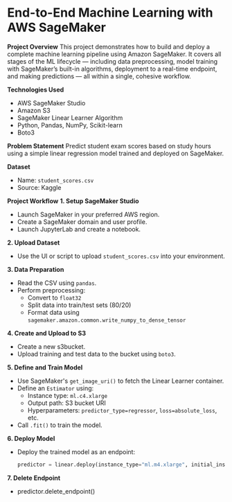 # End-to-End Machine Learning with AWS SageMaker

**Project Overview**
This project demonstrates how to build and deploy a complete machine learning pipeline using Amazon SageMaker. It covers all stages of the ML lifecycle — including data preprocessing, model training with SageMaker’s built-in algorithms, deployment to a real-time endpoint, and making predictions — all within a single, cohesive workflow.

**Technologies Used**
- AWS SageMaker Studio
- Amazon S3
- SageMaker Linear Learner Algorithm
- Python, Pandas, NumPy, Scikit-learn
- Boto3

**Problem Statement**
Predict student exam scores based on study hours using a simple linear regression model trained and deployed on SageMaker.

**Dataset**
- Name: `student_scores.csv`
- Source: Kaggle

**Project Workflow**
**1. Setup SageMaker Studio**
- Launch SageMaker in your preferred AWS region.
- Create a SageMaker domain and user profile.
- Launch JupyterLab and create a notebook.

**2. Upload Dataset**
- Use the UI or script to upload `student_scores.csv` into your environment.

**3. Data Preparation**
- Read the CSV using `pandas`.
- Perform preprocessing:
  - Convert to `float32`
  - Split data into train/test sets (80/20)
  - Format data using `sagemaker.amazon.common.write_numpy_to_dense_tensor`

**4. Create and Upload to S3**
- Create a new s3bucket.
- Upload training and test data to the bucket using `boto3`.

**5. Define and Train Model**
- Use SageMaker's `get_image_uri()` to fetch the Linear Learner container.
- Define an `Estimator` using:
  - Instance type: `ml.c4.xlarge`
  - Output path: S3 bucket URI
  - Hyperparameters: `predictor_type=regressor`, `loss=absolute_loss`, etc.
- Call `.fit()` to train the model.

**6. Deploy Model**
- Deploy the trained model as an endpoint:
  ```python
  predictor = linear.deploy(instance_type="ml.m4.xlarge", initial_instance_count=1)

**7. Delete Endpoint**
- predictor.delete_endpoint()

 

